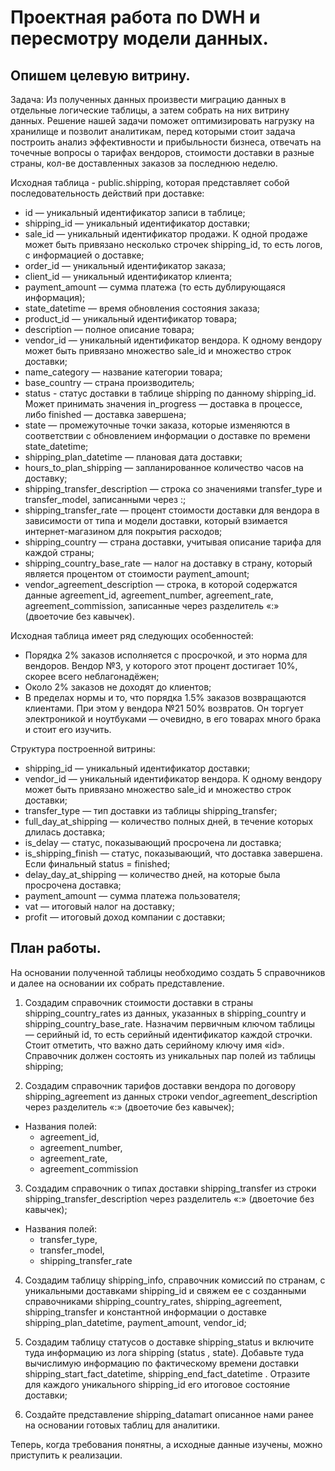 # Проектная работа по DWH и пересмотру модели данных.

## Опишем целевую витрину.

Задача: Из полученных данных произвести миграцию данных в отдельные логические таблицы, а затем собрать на них витрину данных. Решение нашей задачи поможет оптимизировать нагрузку на хранилище и позволит аналитикам, перед которыми стоит задача построить анализ эффективности и прибыльности бизнеса, отвечать на точечные вопросы о тарифах вендоров, стоимости доставки в разные страны, кол-ве доставленных заказов за последнюю неделю.

Исходная таблица - public.shipping, которая представляет собой последовательность действий при доставке:
- id — уникальный идентификатор записи в таблице;
- shipping_id — уникальный идентификатор доставки;
- sale_id — уникальный идентификатор продажи. К одной продаже может быть привязано несколько строчек shipping_id, то есть логов, с информацией о доставке;
- order_id — уникальный идентификатор заказа;
- client_id — уникальный идентификатор клиента;
- payment_amount — сумма платежа (то есть дублирующаяся информация);
- state_datetime — время обновления состояния заказа;
- product_id — уникальный идентификатор товара;
- description — полное описание товара;
- vendor_id — уникальный идентификатор вендора. К одному вендору может быть привязано множество sale_id и множество строк доставки;
- name_category — название категории товара;
- base_country — страна производитель;
- status - статус доставки в таблице shipping по данному shipping_id. Может принимать значения in_progress — доставка в процессе, либо finished — доставка завершена;
- state — промежуточные точки заказа, которые изменяются в соответствии с обновлением информации о доставке по времени state_datetime;
- shipping_plan_datetime — плановая дата доставки;
- hours_to_plan_shipping — запланированное количество часов на доставку;
- shipping_transfer_description — строка со значениями transfer_type и transfer_model, записанными через :;
- shipping_transfer_rate — процент стоимости доставки для вендора в зависимости от типа и модели доставки, который взимается интернет-магазином для покрытия расходов;
- shipping_country — страна доставки, учитывая описание тарифа для каждой страны;
- shipping_country_base_rate — налог на доставку в страну, который является процентом от стоимости payment_amount;
- vendor_agreement_description  — строка, в которой содержатся данные agreement_id, agreement_number, agreement_rate, agreement_commission, записанные через разделитель «:» (двоеточие без кавычек).

Исходная таблица имеет ряд следующих особенностей: 
 - Порядка 2% заказов исполняется с просрочкой, и это норма для вендоров. Вендор №3, у которого этот процент достигает 10%, скорее всего неблагонадёжен;
 - Около 2% заказов не доходят до клиентов;
 - В пределах нормы и то, что порядка 1.5% заказов возвращаются клиентами. При этом у вендора №21 50% возвратов. Он торгует электроникой и ноутбуками — очевидно, в его товарах много брака и стоит его изучить.

Структура построенной витрины: 
- shipping_id — уникальный идентификатор доставки;
- vendor_id — уникальный идентификатор вендора. К одному вендору может быть привязано множество sale_id и множество строк доставки;
- transfer_type — тип доставки из таблицы shipping_transfer;
- full_day_at_shipping — количество полных дней, в течение которых длилась доставка;
- is_delay — статус, показывающий просрочена ли доставка;
- is_shipping_finish — статус, показывающий, что доставка завершена. Если финальный status = finished; 
- delay_day_at_shipping — количество дней, на которые была просрочена доставка;
- payment_amount — сумма платежа пользователя;
- vat — итоговый налог на доставку;
- profit — итоговый доход компании с доставки;

## План работы. 

На основании полученной таблицы необходимо создать 5 справочников и далее на основании их собрать представление. 

1) Создадим справочник стоимости доставки в страны shipping_country_rates из данных, указанных в shipping_country и shipping_country_base_rate. Назначим первичным ключом таблицы — серийный id, то есть серийный идентификатор каждой строчки. Стоит отметить, что важно дать серийному ключу имя «id». Справочник должен состоять из уникальных пар полей из таблицы shipping;

2) Создадим справочник тарифов доставки вендора по договору shipping_agreement из данных строки vendor_agreement_description через разделитель «:» (двоеточие без кавычек);
- Названия полей:
    - agreement_id,
    - agreement_number,
    - agreement_rate,
    - agreement_commission
  
3) Создадим справочник о типах доставки shipping_transfer из строки shipping_transfer_description через разделитель «:» (двоеточие без кавычек);
- Названия полей:
    - transfer_type,
    - transfer_model,
    - shipping_transfer_rate

4) Создадим таблицу shipping_info, справочник комиссий по странам, с уникальными доставками shipping_id и свяжем ее с созданными справочниками shipping_country_rates, shipping_agreement, shipping_transfer и константной информации о доставке shipping_plan_datetime, payment_amount, vendor_id;
   
5) Создадим таблицу статусов о доставке shipping_status и включите туда информацию из лога shipping (status , state). Добавьте туда вычислимую информацию по фактическому времени доставки shipping_start_fact_datetime, shipping_end_fact_datetime . Отразите для каждого уникального shipping_id его итоговое состояние доставки;

6) Создайте представление shipping_datamart описанное нами ранее на основании готовых таблиц для аналитики.

Теперь, когда требования понятны, а исходные данные изучены, можно приступить к реализации.